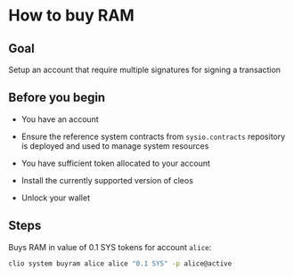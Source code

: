 # How to buy RAM

## Goal

Setup an account that require multiple signatures for signing a transaction

## Before you begin

* You have an account

* Ensure the reference system contracts from `sysio.contracts` repository is deployed and used to manage system resources

* You have sufficient token allocated to your account

* Install the currently supported version of cleos

* Unlock your wallet

## Steps

Buys RAM in value of 0.1 SYS tokens for account `alice`:

```sh
clio system buyram alice alice "0.1 SYS" -p alice@active
```
